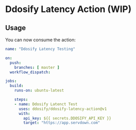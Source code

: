 # Ddosify Latency Action (WIP)
## Usage

You can now consume the action:

```yaml
name: "Ddosify Latency Testing"

on:
  push:
    branches: [ master ]
  workflow_dispatch:

jobs:
  build:
    runs-on: ubuntu-latest

    steps:
    - name: Ddosify Latenct Test
      uses: ddosify/ddosify-latency-action@v1
      with:
        api_key: ${{ secrets.DDOSIFY_API_KEY }}
        target: "https://app.servdown.com"
```

